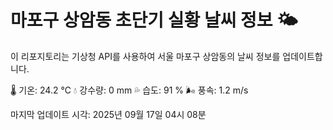 
# 마포구 상암동 초단기 실황 날씨 정보 🌤️

이 리포지토리는 기상청 API를 사용하여 서울 마포구 상암동의 날씨 정보를 업데이트합니다. 

🌡️ 기온: 24.2 ℃
💧 강수량: 0 mm
💦 습도: 91 %
🌬️ 풍속: 1.2 m/s

마지막 업데이트 시각: 2025년 09월 17일 04시 08분    
